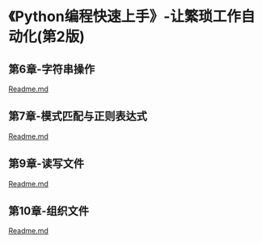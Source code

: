 # 《Python编程快速上手》-让繁琐工作自动化(第2版)

## 第6章-字符串操作

[Readme.md](https://github.com/niu0217/PythonBooks/blob/main/Automate-Tedious-Tasks/Dev/Chapter6/Readme.md)

## 第7章-模式匹配与正则表达式

[Readme.md](https://github.com/niu0217/PythonBooks/blob/main/Automate-Tedious-Tasks/Dev/Chapter7/Readme.md)

## 第9章-读写文件

[Readme.md](https://github.com/niu0217/PythonBooks/blob/main/Automate-Tedious-Tasks/Dev/Chapter9/Readme.md)

## 第10章-组织文件

[Readme.md](https://github.com/niu0217/PythonBooks/blob/main/Automate-Tedious-Tasks/Dev/Chapter10/Readme.md)
